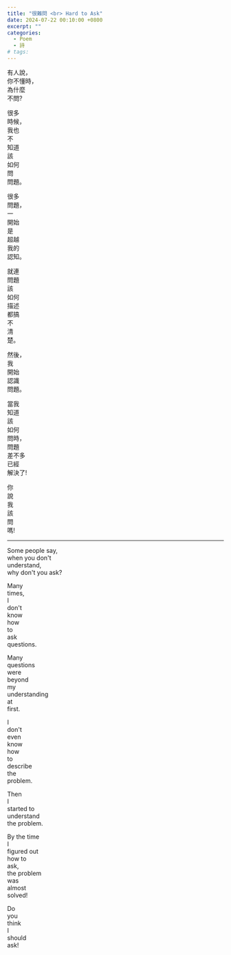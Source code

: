 ```yaml
---
title: "很難問 <br> Hard to Ask"
date: 2024-07-22 00:10:00 +0800
excerpt: ""
categories:
  - Poem
  - 詩
# tags:
---
```


有人說，  
你不懂時，  
為什麼  
不問?

很多  
時候，  
我也  
不  
知道  
該  
如何  
問  
問題。

很多  
問題，  
一  
開始  
是  
超越  
我的  
認知。

就連  
問題  
該  
如何  
描述  
都搞  
不  
清  
楚。

然後，  
我  
開始  
認識  
問題。

當我  
知道  
該  
如何  
問時，  
問題  
差不多  
已經  
解決了!

你  
說  
我  
該  
問  
嗎!

---

Some people say,  
when you don't  
understand,  
why don't you ask?

Many  
times,  
I  
don't  
know  
how  
to  
ask  
questions.

Many  
questions  
were  
beyond  
my  
understanding  
at  
first.

I  
don't  
even  
know  
how  
to  
describe  
the  
problem.

Then  
I  
started to  
understand  
the problem.

By the time  
I  
figured out  
how to  
ask,  
the problem  
was  
almost  
solved!

Do  
you  
think  
I  
should  
ask!
